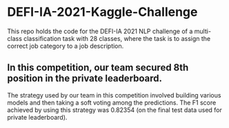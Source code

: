 # DEFI-IA-2021-Kaggle-Challenge
This repo holds the code for the DEFI-IA 2021 NLP challenge of a multi-class classification task with 28 classes, where the task is to assign the correct job category to a job description. 
## In this competition, our team secured 8th position in the private leaderboard.

The strategy used by our team in this competition involved building various models and then taking a soft voting among the predictions. The F1 score achieved by using this strategy was 0.82354 (on the final test data used for private leaderboard).
